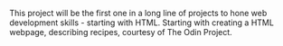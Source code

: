 This project will be the first one in a long line of projects to hone web development skills - starting with HTML. Starting with creating a HTML webpage, describing recipes, courtesy of The Odin Project.
